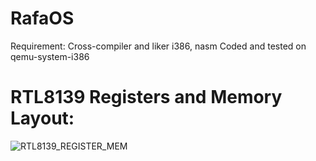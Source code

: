 # RafaOS

Requirement: Cross-compiler and liker i386, nasm 
Coded and tested on qemu-system-i386

# RTL8139 Registers and Memory Layout:

![RTL8139_REGISTER_MEM](https://user-images.githubusercontent.com/24198081/117539557-23fb6300-b003-11eb-9c46-04ff20d89e29.png)
